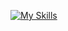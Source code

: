 [![My Skills](https://skillicons.dev/icons?i=html,css,tailwind,js,ts,java,springboot,react,nextjs,mongodb,postgres,bun,nodejs,postman)](https://skillicons.dev)
